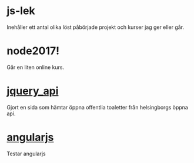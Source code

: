 # js-lek
Inehåller ett antal olika löst påbörjade projekt och kurser jag ger eller går.

# node2017!
Går en liten online kurs.

# [jquery_api](jquery_api)
Gjort en sida som hämtar öppna offentlia toaletter från helsingborgs öppna api.

# [angularjs](angularjs)
Testar angularjs
